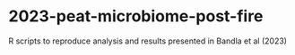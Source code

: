 # 2023-peat-microbiome-post-fire
R scripts to reproduce analysis and results presented in Bandla et al (2023)
